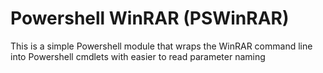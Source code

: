 # Powershell WinRAR (PSWinRAR)
This is a simple Powershell module that wraps the WinRAR command line into Powershell cmdlets with easier to read parameter naming
